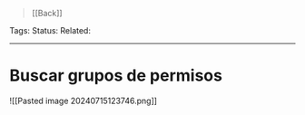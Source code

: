 > [[Back]]

Tags: 
Status: 
Related: 

___

# Buscar grupos de permisos

![[Pasted image 20240715123746.png]]
